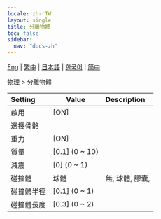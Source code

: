 ```yaml
---
locale: zh-rTW
layout: single
title: 分離物體
toc: false
sidebar:
  nav: "docs-zh"
---
```

[Eng](/dancexr/menu/2025.4/actor/detach_object) | [繁中](/tw/dancexr/menu/2025.4/actor/detach_object) | [日本語](/jp/dancexr/menu/2025.4/actor/detach_object) | [한국어](/kr/dancexr/menu/2025.4/actor/detach_object) | [简中](/zh/dancexr/menu/2025.4/actor/detach_object)

[物理](../menu#物理) > 分離物體



| Setting | Value | Description |
| :--- | --- | :--- |
|<nobr>啟用</nobr>| [ON] | 
|<nobr>選擇骨骼</nobr>|| 
|<nobr>重力</nobr>| [ON] | 
|<nobr>質量</nobr>| [0.1] (0 ~ 10) | 
|<nobr>減震</nobr>| [0] (0 ~ 1) | 
|<nobr>碰撞體</nobr>| 球體 | 無, 球體, 膠囊, 
|<nobr>碰撞體半徑</nobr>| [0.1] (0 ~ 1) | 
|<nobr>碰撞體長度</nobr>| [0.3] (0 ~ 2) | 
